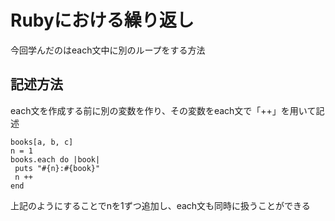 # Rubyにおける繰り返し

今回学んだのはeach文中に別のループをする方法

## 記述方法
each文を作成する前に別の変数を作り、その変数をeach文で「++」を用いて記述
```
books[a, b, c]
n = 1
books.each do |book|
 puts "#{n}:#{book}"
 n ++
end
```
上記のようにすることでnを1ずつ追加し、each文も同時に扱うことができる
